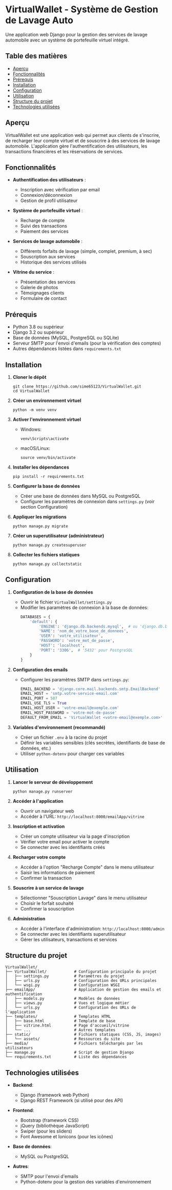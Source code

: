 # VirtualWallet - Système de Gestion de Lavage Auto

Une application web Django pour la gestion des services de lavage automobile avec un système de portefeuille virtuel intégré.

## Table des matières

- [Aperçu](#aperçu)
- [Fonctionnalités](#fonctionnalités)
- [Prérequis](#prérequis)
- [Installation](#installation)
- [Configuration](#configuration)
- [Utilisation](#utilisation)
- [Structure du projet](#structure-du-projet)
- [Technologies utilisées](#technologies-utilisées)

## Aperçu

VirtualWallet est une application web qui permet aux clients de s'inscrire, de recharger leur compte virtuel et de souscrire à des services de lavage automobile. L'application gère l'authentification des utilisateurs, les transactions financières et les réservations de services.

## Fonctionnalités

- **Authentification des utilisateurs** :
  - Inscription avec vérification par email
  - Connexion/déconnexion
  - Gestion de profil utilisateur

- **Système de portefeuille virtuel** :
  - Recharge de compte
  - Suivi des transactions
  - Paiement des services

- **Services de lavage automobile** :
  - Différents forfaits de lavage (simple, complet, premium, à sec)
  - Souscription aux services
  - Historique des services utilisés

- **Vitrine du service** :
  - Présentation des services
  - Galerie de photos
  - Témoignages clients
  - Formulaire de contact

## Prérequis

- Python 3.8 ou supérieur
- Django 3.2 ou supérieur
- Base de données (MySQL, PostgreSQL ou SQLite)
- Serveur SMTP pour l'envoi d'emails (pour la vérification des comptes)
- Autres dépendances listées dans `requirements.txt`

## Installation

1. **Cloner le dépôt**
   ```
   git clone https://github.com/sime65123/VirtualWallet.git
   cd VirtualWallet
   ```

2. **Créer un environnement virtuel**
   ```
   python -m venv venv
   ```

3. **Activer l'environnement virtuel**
   - Windows:
     ```
     venv\Scripts\activate
     ```
   - macOS/Linux:
     ```
     source venv/bin/activate
     ```

4. **Installer les dépendances**
   ```
   pip install -r requirements.txt
   ```

5. **Configurer la base de données**
   - Créer une base de données dans MySQL ou PostgreSQL
   - Configurer les paramètres de connexion dans `settings.py` (voir section Configuration)

6. **Appliquer les migrations**
   ```
   python manage.py migrate
   ```

7. **Créer un superutilisateur (administrateur)**
   ```
   python manage.py createsuperuser
   ```

8. **Collecter les fichiers statiques**
   ```
   python manage.py collectstatic
   ```

## Configuration

1. **Configuration de la base de données**
   - Ouvrir le fichier `VirtualWallet/settings.py`
   - Modifier les paramètres de connexion à la base de données:
     ```python
     DATABASES = {
         'default': {
             'ENGINE': 'django.db.backends.mysql',  # ou 'django.db.backends.postgresql'
             'NAME': 'nom_de_votre_base_de_donnees',
             'USER': 'votre_utilisateur',
             'PASSWORD': 'votre_mot_de_passe',
             'HOST': 'localhost',
             'PORT': '3306',  # '5432' pour PostgreSQL
         }
     }
     ```

2. **Configuration des emails**
   - Configurer les paramètres SMTP dans `settings.py`:
     ```python
     EMAIL_BACKEND = 'django.core.mail.backends.smtp.EmailBackend'
     EMAIL_HOST = 'smtp.votre-service-email.com'
     EMAIL_PORT = 587
     EMAIL_USE_TLS = True
     EMAIL_HOST_USER = 'votre-email@exemple.com'
     EMAIL_HOST_PASSWORD = 'votre-mot-de-passe'
     DEFAULT_FROM_EMAIL = 'VirtualWallet <votre-email@exemple.com>'
     ```

3. **Variables d'environnement (recommandé)**
   - Créer un fichier `.env` à la racine du projet
   - Définir les variables sensibles (clés secrètes, identifiants de base de données, etc.)
   - Utiliser `python-dotenv` pour charger ces variables

## Utilisation

1. **Lancer le serveur de développement**
   ```
   python manage.py runserver
   ```

2. **Accéder à l'application**
   - Ouvrir un navigateur web
   - Accéder à l'URL: `http://localhost:8000/emailApp/vitrine`

3. **Inscription et activation**
   - Créer un compte utilisateur via la page d'inscription
   - Vérifier votre email pour activer le compte
   - Se connecter avec les identifiants créés

4. **Recharger votre compte**
   - Accéder à l'option "Recharge Compte" dans le menu utilisateur
   - Saisir les informations de paiement
   - Confirmer la transaction

5. **Souscrire à un service de lavage**
   - Sélectionner "Souscription Lavage" dans le menu utilisateur
   - Choisir le forfait souhaité
   - Confirmer la souscription

6. **Administration**
   - Accéder à l'interface d'administration: `http://localhost:8000/admin`
   - Se connecter avec les identifiants superutilisateur
   - Gérer les utilisateurs, transactions et services

## Structure du projet

```
VirtualWallet/
├── VirtualWallet/            # Configuration principale du projet
│   ├── settings.py           # Paramètres du projet
│   ├── urls.py               # Configuration des URLs principales
│   └── wsgi.py               # Configuration WSGI
├── emailApp/                 # Application de gestion des emails et authentification
│   ├── models.py             # Modèles de données
│   ├── views.py              # Vues et logique métier
│   └── urls.py               # Configuration des URLs de l'application
├── templates/                # Templates HTML
│   ├── base.html             # Template de base
│   ├── vitrine.html          # Page d'accueil/vitrine
│   └── ...                   # Autres templates
├── static/                   # Fichiers statiques (CSS, JS, images)
│   └── assets/               # Ressources du site
├── media/                    # Fichiers téléchargés par les utilisateurs
├── manage.py                 # Script de gestion Django
└── requirements.txt          # Liste des dépendances
```

## Technologies utilisées

- **Backend**:
  - Django (framework web Python)
  - Django REST Framework (si utilisé pour des API)

- **Frontend**:
  - Bootstrap (framework CSS)
  - jQuery (bibliothèque JavaScript)
  - Swiper (pour les sliders)
  - Font Awesome et Ionicons (pour les icônes)

- **Base de données**:
  - MySQL ou PostgreSQL

- **Autres**:
  - SMTP pour l'envoi d'emails
  - Python-dotenv pour la gestion des variables d'environnement
